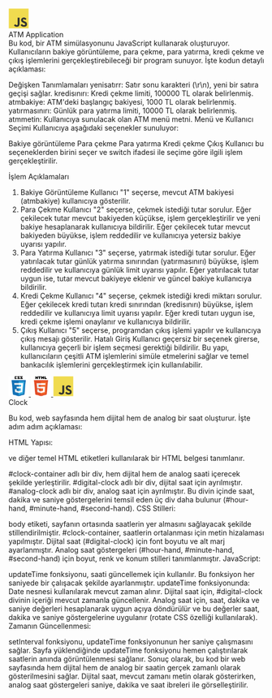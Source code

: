  <a href="https://developer.mozilla.org/en-US/docs/Web/JavaScript" target="_blank" rel="noreferrer"> 
        <img src="https://raw.githubusercontent.com/devicons/devicon/master/icons/javascript/javascript-original.svg" alt="javascript" width="40" height="40"/> 
    </a> 
    <br> ATM Application <br>
Bu kod, bir ATM simülasyonunu JavaScript kullanarak oluşturuyor. Kullanıcıların bakiye görüntüleme, para çekme, para yatırma, kredi çekme ve çıkış işlemlerini gerçekleştirebileceği bir program sunuyor. İşte kodun detaylı açıklaması:

Değişken Tanımlamaları
yenisatırr: Satır sonu karakteri (\r\n), yeni bir satıra geçişi sağlar.
kredisınırı: Kredi çekme limiti, 100000 TL olarak belirlenmiş.
atmbakiye: ATM'deki başlangıç bakiyesi, 1000 TL olarak belirlenmiş.
yatırmasınırı: Günlük para yatırma limiti, 10000 TL olarak belirlenmiş.
atmmetin: Kullanıcıya sunulacak olan ATM menü metni.
Menü ve Kullanıcı Seçimi
Kullanıcıya aşağıdaki seçenekler sunuluyor:

Bakiye görüntüleme
Para çekme
Para yatırma
Kredi çekme
Çıkış
Kullanıcı bu seçeneklerden birini seçer ve switch ifadesi ile seçime göre ilgili işlem gerçekleştirilir.

İşlem Açıklamaları
1. Bakiye Görüntüleme
Kullanıcı "1" seçerse, mevcut ATM bakiyesi (atmbakiye) kullanıcıya gösterilir.
2. Para Çekme
Kullanıcı "2" seçerse, çekmek istediği tutar sorulur.
Eğer çekilecek tutar mevcut bakiyeden küçükse, işlem gerçekleştirilir ve yeni bakiye hesaplanarak kullanıcıya bildirilir.
Eğer çekilecek tutar mevcut bakiyeden büyükse, işlem reddedilir ve kullanıcıya yetersiz bakiye uyarısı yapılır.
3. Para Yatırma
Kullanıcı "3" seçerse, yatırmak istediği tutar sorulur.
Eğer yatırılacak tutar günlük yatırma sınırından (yatırmasınırı) büyükse, işlem reddedilir ve kullanıcıya günlük limit uyarısı yapılır.
Eğer yatırılacak tutar uygun ise, tutar mevcut bakiyeye eklenir ve güncel bakiye kullanıcıya bildirilir.
4. Kredi Çekme
Kullanıcı "4" seçerse, çekmek istediği kredi miktarı sorulur.
Eğer çekilecek kredi tutarı kredi sınırından (kredisınırı) büyükse, işlem reddedilir ve kullanıcıya limit uyarısı yapılır.
Eğer kredi tutarı uygun ise, kredi çekme işlemi onaylanır ve kullanıcıya bildirilir.
5. Çıkış
Kullanıcı "5" seçerse, programdan çıkış işlemi yapılır ve kullanıcıya çıkış mesajı gösterilir.
Hatalı Giriş
Kullanıcı geçersiz bir seçenek girerse, kullanıcıya geçerli bir işlem seçmesi gerektiği bildirilir.
Bu yapı, kullanıcıların çeşitli ATM işlemlerini simüle etmelerini sağlar ve temel bankacılık işlemlerini gerçekleştirmek için kullanılabilir.

 <a href="https://www.w3schools.com/css/" target="_blank" rel="noreferrer"> 
        <img src="https://raw.githubusercontent.com/devicons/devicon/master/icons/css3/css3-original-wordmark.svg" alt="css3" width="40" height="40"/> 
    </a> 
    <a href="https://www.w3.org/html/" target="_blank" rel="noreferrer"> 
        <img src="https://raw.githubusercontent.com/devicons/devicon/master/icons/html5/html5-original-wordmark.svg" alt="html5" width="40" height="40"/> 
    </a> 
    <a href="https://developer.mozilla.org/en-US/docs/Web/JavaScript" target="_blank" rel="noreferrer"> 
        <img src="https://raw.githubusercontent.com/devicons/devicon/master/icons/javascript/javascript-original.svg" alt="javascript" width="40" height="40"/> 
    </a> 
<br>Clock<br>

Bu kod, web sayfasında hem dijital hem de analog bir saat oluşturur. İşte adım adım açıklaması:

HTML Yapısı:

<!DOCTYPE html> ve diğer temel HTML etiketleri kullanılarak bir HTML belgesi tanımlanır.
#clock-container adlı bir div, hem dijital hem de analog saati içerecek şekilde yerleştirilir.
#digital-clock adlı bir div, dijital saat için ayrılmıştır.
#analog-clock adlı bir div, analog saat için ayrılmıştır. Bu divin içinde saat, dakika ve saniye göstergelerini temsil eden üç div daha bulunur (#hour-hand, #minute-hand, #second-hand).
CSS Stilleri:

body etiketi, sayfanın ortasında saatlerin yer almasını sağlayacak şekilde stillendirilmiştir.
#clock-container, saatlerin ortalanması için metin hizalaması yapılmıştır.
Dijital saat (#digital-clock) için font boyutu ve alt marj ayarlanmıştır.
Analog saat göstergeleri (#hour-hand, #minute-hand, #second-hand) için boyut, renk ve konum stilleri tanımlanmıştır.
JavaScript:

updateTime fonksiyonu, saati güncellemek için kullanılır. Bu fonksiyon her saniyede bir çalışacak şekilde ayarlanmıştır.
updateTime fonksiyonunda:
Date nesnesi kullanılarak mevcut zaman alınır.
Dijital saat için, #digital-clock divinin içeriği mevcut zamanla güncellenir.
Analog saat için, saat, dakika ve saniye değerleri hesaplanarak uygun açıya döndürülür ve bu değerler saat, dakika ve saniye göstergelerine uygulanır (rotate CSS özelliği kullanılarak).
Zamanın Güncellenmesi:

setInterval fonksiyonu, updateTime fonksiyonunun her saniye çalışmasını sağlar.
Sayfa yüklendiğinde updateTime fonksiyonu hemen çalıştırılarak saatlerin anında görüntülenmesi sağlanır.
Sonuç olarak, bu kod bir web sayfasında hem dijital hem de analog bir saatin gerçek zamanlı olarak gösterilmesini sağlar. Dijital saat, mevcut zamanı metin olarak gösterirken, analog saat göstergeleri saniye, dakika ve saat ibreleri ile görselleştirilir.








